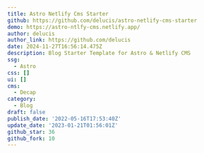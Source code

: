 ```yaml
---
title: Astro Netlify Cms Starter
github: https://github.com/delucis/astro-netlify-cms-starter
demo: https://astro-ntlfy-cms.netlify.app/
author: delucis
author_link: https://github.com/delucis
date: 2024-11-27T16:56:14.475Z
description: Blog Starter Template for Astro & Netlify CMS
ssg:
  - Astro
css: []
ui: []
cms:
  - Decap
category:
  - Blog
draft: false
publish_date: '2022-05-16T17:53:40Z'
update_date: '2023-01-21T01:56:01Z'
github_star: 36
github_fork: 10
---
```

